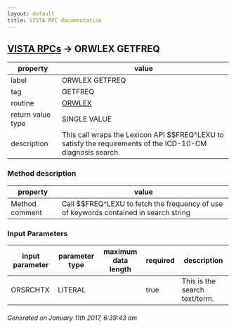 ```yaml
---
layout: default
title: VISTA RPC documentation
---
```




## [VISTA RPCs](TableOfContent.md) &#8594; ORWLEX GETFREQ 

 property | value 
--- | --- 
 label | ORWLEX GETFREQ
 tag | GETFREQ
 routine | [ORWLEX](http://code.osehra.org/dox/Routine_ORWLEX_source.html)
 return value type | SINGLE VALUE
 description | This call wraps the Lexicon API $$FREQ^LEXU to satisfy the requirements of the ICD-10-CM diagnosis search.


### Method description

 property | value 
--- | --- 
 Method comment | Call $$FREQ^LEXU to fetch the frequency of use of keywords contained in search string

### Input Parameters

| input parameter | parameter type | maximum data length | required | description | 
| --- | --- | --- | --- | --- | 
| ORSRCHTX | LITERAL |  | true | This is the search text/term. | 




 ###### Generated on January 11th 2017, 6:39:43 am